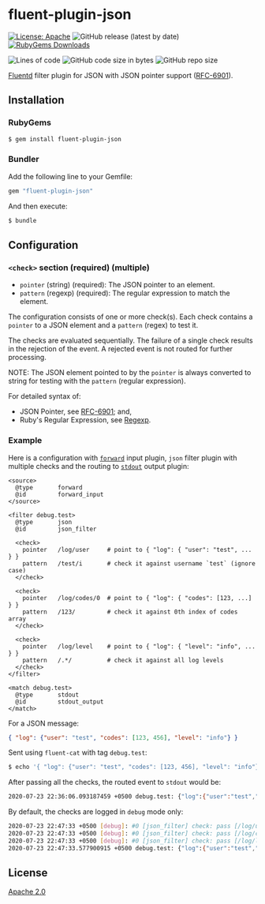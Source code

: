 # fluent-plugin-json

[![License: Apache](https://img.shields.io/badge/license-Apache-blue.svg?style=flat-square)](https://github.com/iamAzeem/fluent-plugin-json/blob/master/LICENSE)
![GitHub release (latest by date)](https://img.shields.io/github/v/release/iamAzeem/fluent-plugin-json?style=flat-square)
[![RubyGems Downloads](https://img.shields.io/gem/dt/fluent-plugin-json?color=blue&style=flat-square)](https://rubygems.org/gems/fluent-plugin-json)

![Lines of code](https://img.shields.io/tokei/lines/github/iamAzeem/fluent-plugin-json?label=LOC&style=flat-square)
![GitHub code size in bytes](https://img.shields.io/github/languages/code-size/iamAzeem/fluent-plugin-json?style=flat-square)
![GitHub repo size](https://img.shields.io/github/repo-size/iamAzeem/fluent-plugin-json?style=flat-square)

[Fluentd](https://fluentd.org/) filter plugin for JSON with JSON pointer support
([RFC-6901](https://tools.ietf.org/html/rfc6901)).

## Installation

### RubyGems

```bash
$ gem install fluent-plugin-json
```

### Bundler

Add the following line to your Gemfile:

```ruby
gem "fluent-plugin-json"
```

And then execute:

```bash
$ bundle
```

## Configuration

### `<check>` section (required) (multiple)

* `pointer` (string) (required): The JSON pointer to an element.
* `pattern` (regexp) (required): The regular expression to match the element.

The configuration consists of one or more check(s). Each check contains a
`pointer` to a JSON element and a `pattern` (regex) to test it.

The checks are evaluated sequentially. The failure of a single check results in
the rejection of the event. A rejected event is not routed for further
processing.

NOTE: The JSON element pointed to by the `pointer` is always converted to string
for testing with the `pattern` (regular expression).

For detailed syntax of:

- JSON Pointer, see [RFC-6901](https://tools.ietf.org/html/rfc6901#section-5); and,
- Ruby's Regular Expression, see [Regexp](https://ruby-doc.org/core-2.4.1/Regexp.html).

### Example

Here is a configuration with
[`forward`](https://docs.fluentd.org/v/1.0/input/forward) input plugin, `json`
filter plugin with multiple checks and the routing to
[`stdout`](https://docs.fluentd.org/v/1.0/output/stdout) output plugin:

```text
<source>
  @type       forward
  @id         forward_input
</source>

<filter debug.test>
  @type       json
  @id         json_filter

  <check>
    pointer   /log/user     # point to { "log": { "user": "test", ... } }
    pattern   /test/i       # check it against username `test` (ignore case)
  </check>

  <check>
    pointer   /log/codes/0  # point to { "log": { "codes": [123, ...] } }
    pattern   /123/         # check it against 0th index of codes array
  </check>

  <check>
    pointer   /log/level    # point to { "log": { "level": "info", ... } }
    pattern   /.*/          # check it against all log levels
  </check>
</filter>

<match debug.test>
  @type       stdout
  @id         stdout_output
</match>
```

For a JSON message:

```json
{ "log": {"user": "test", "codes": [123, 456], "level": "info"} }
```

Sent using `fluent-cat` with tag `debug.test`:

```bash
$ echo '{ "log": {"user": "test", "codes": [123, 456], "level": "info"} }' | fluent-cat "debug.test"
```

After passing all the checks, the routed event to `stdout` would be:

```bash
2020-07-23 22:36:06.093187459 +0500 debug.test: {"log":{"user":"test","codes":[123,456],"level":"info"}}
```

By default, the checks are logged in `debug` mode only:

```bash
2020-07-23 22:47:33 +0500 [debug]: #0 [json_filter] check: pass [/log/user -> 'test'] (/test/)
2020-07-23 22:47:33 +0500 [debug]: #0 [json_filter] check: pass [/log/codes/0 -> '123'] (/123/)
2020-07-23 22:47:33 +0500 [debug]: #0 [json_filter] check: pass [/log/level -> 'info'] (/.*/)
2020-07-23 22:47:33.577900915 +0500 debug.test: {"log":{"user":"test","codes":[123,456],"level":"info"}}
```

## License

[Apache 2.0](LICENSE)
